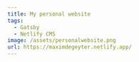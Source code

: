 ```yaml
---
title: My personal website
tags:
  - Gatsby
  - Netlify CMS
image: /assets/personalwebsite.png
url: https://maximdegeyter.netlify.app/
---
```


